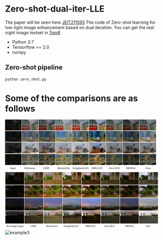 # Zero-shot-dual-iter-LLE
The paper will be seen here [JEIT211593](https://jeit.ac.cn/cn/article/doi/10.11999/JEIT211593)
The code of Zero-shot learning for low-light image enhancement based on dual iteration.
You can get the real night image testset in [7qm8](https://pan.baidu.com/s/1PuvJymsRCOzPWDSck9hCcg)

- Python 3.7
- Tensorflow >= 2.0
- numpy
## Zero-shot pipeline
```
python zero_shot.py
```
# Some of the comparisons are as follows
![example1](img1.png)
![example2](img2.png)
![example3](img3.png)

